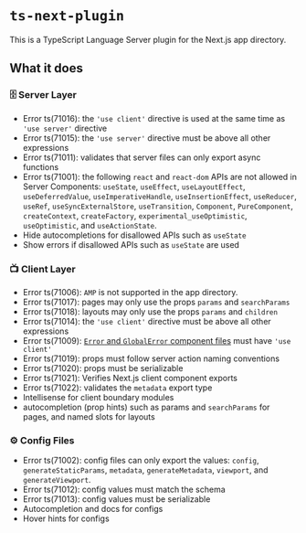 # `ts-next-plugin`

This is a TypeScript Language Server plugin for the Next.js app directory.

## What it does

### 🗄️ Server Layer

- Error ts(71016): the `'use client'` directive is used at the same time as `'use server'` directive
- Error ts(71015): the `'use server'` directive must be above all other expressions
- Error ts(71011): validates that server files can only export async functions
- Error ts(71001): the following `react` and `react-dom` APIs are not allowed in Server Components: `useState`, `useEffect`, `useLayoutEffect`, `useDeferredValue`, `useImperativeHandle`, `useInsertionEffect`, `useReducer`, `useRef`, `useSyncExternalStore`, `useTransition`, `Component`, `PureComponent`, `createContext`, `createFactory`, `experimental_useOptimistic`, `useOptimistic`, and `useActionState`.
- Hide autocompletions for disallowed APIs such as `useState`
- Show errors if disallowed APIs such as `useState` are used

### 📺 Client Layer

- Error ts(71006): `AMP` is not supported in the app directory.
- Error ts(71017): pages may only use the props `params` and `searchParams`
- Error ts(71018): layouts may only use the props `params` and `children`
- Error ts(71014): the `'use client'` directive must be above all other expressions
- Error ts(71009): [`Error` and `GlobalError` component files](https://nextjs.org/docs/app/api-reference/file-conventions/error) must have `'use client'`
- Error ts(71019): props must follow server action naming conventions
- Error ts(71020): props must be serializable
- Error ts(71021): Verifies Next.js client component exports
- Error ts(71022): validates the `metadata` export type
- Intellisense for client boundary modules
- autocompletion (prop hints) such as params and `searchParams` for pages, and named slots for layouts

### ⚙️ Config Files

- Error ts(71002): config files can only export the values: `config`, `generateStaticParams`, `metadata`, `generateMetadata`, `viewport`, and `generateViewport`.
- Error ts(71012): config values must match the schema
- Error ts(71013): config values must be serializable
- Autocompletion and docs for configs
- Hover hints for configs

